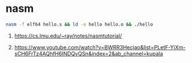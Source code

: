 # nasm

```sh
nasm -f elf64 hello.s && ld -o hello hello.o && ./hello
```

1. https://cs.lmu.edu/~ray/notes/nasmtutorial/

2. https://www.youtube.com/watch?v=BWRR3Hecjao&list=PLetF-YjXm-sCH6FrTz4AQhfH6INDQvQSn&index=2&ab_channel=kupala